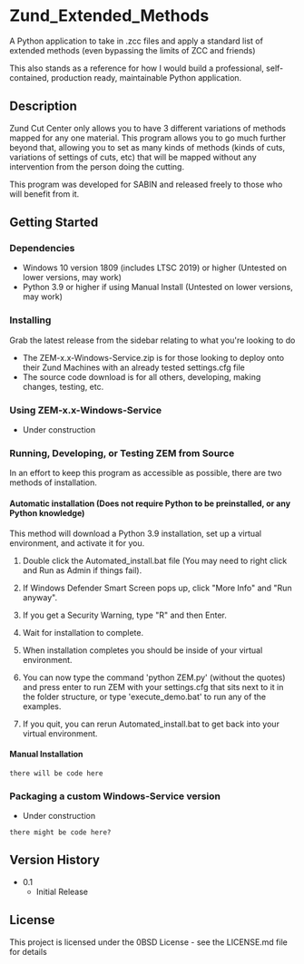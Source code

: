 # Zund_Extended_Methods

A Python application to take in .zcc files and apply a standard list of extended methods (even bypassing the limits of ZCC and friends)

This also stands as a reference for how I would build a professional, self-contained, production ready, maintainable Python application.

## Description

Zund Cut Center only allows you to have 3 different variations of methods mapped for any one material. This program allows you to go much further beyond that, allowing you to set as many kinds of methods (kinds of cuts, variations of settings of cuts, etc) that will be mapped without any intervention from the person doing the cutting.

This program was developed for SABIN and released freely to those who will benefit from it.

## Getting Started

### Dependencies

* Windows 10 version 1809 (includes LTSC 2019) or higher (Untested on lower versions, may work)
* Python 3.9 or higher if using Manual Install (Untested on lower versions, may work)

### Installing

Grab the latest release from the sidebar relating to what you're looking to do

* The ZEM-x.x-Windows-Service.zip is for those looking to deploy onto their Zund Machines with an already tested settings.cfg file
* The source code download is for all others, developing, making changes, testing, etc.

### Using ZEM-x.x-Windows-Service

* Under construction

### Running, Developing, or Testing ZEM from Source

In an effort to keep this program as accessible as possible, there are two methods of installation.

#### Automatic installation (Does not require Python to be preinstalled, or any Python knowledge)

This method will download a Python 3.9 installation, set up a virtual environment, and activate it for you.

1. Double click the Automated_install.bat file (You may need to right click and Run as Admin if things fail).

2. If Windows Defender Smart Screen pops up, click "More Info" and "Run anyway".

3. If you get a Security Warning, type "R" and then Enter.

4. Wait for installation to complete.

5. When installation completes you should be inside of your virtual environment.

6. You can now type the command 'python ZEM.py' (without the quotes) and press enter to run ZEM with your settings.cfg that sits next to it in the folder structure, or type 'execute_demo.bat' to run any of the examples.

7. If you quit, you can rerun Automated_install.bat to get back into your virtual environment.

#### Manual Installation 

```
there will be code here
```

### Packaging a custom Windows-Service version

* Under construction
```
there might be code here?
```

## Version History

* 0.1
    * Initial Release

## License

This project is licensed under the 0BSD License - see the LICENSE.md file for details
